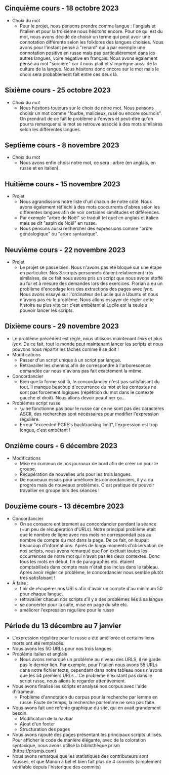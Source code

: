 ## Cinquième cours - 18 octobre 2023  

* Choix du mot
  - Pour le projet, nous pensons prendre comme langue : l'anglais et l'italien et pour la troisième nous hésitons encore. Pour ce qui est du mot, nous avons décidé de choisir un terme qui peut avoir une connotation différente selon les folklores des langues choisies. Nous avons pour l'instant pensé à "renard" qui a par exemple une connotation positive en russe mais pas particulièrement dans les autres langues, voire négative en français. Nous avons également pensé au mot "sorcière" car il nous plait et s'imprègne aussi de la culture de la langue. Nous hésitons donc encore sur le mot mais le choix sera probablement fait entre ces deux là.


## Sixième cours - 25 octobre 2023

* Choix du mot
  - Nous hésitons toujours sur le choix de notre mot. Nous pensons choisir un mot comme "fourbe, malicieux, rusé ou encore sournois". On prendrait de ce fait le problème à l'envers et peut-être qu'on pourra remarquer si le mot se retrouve associé à des mots similaires selon les différentes langues.


## Septième cours - 8 novembre 2023

* Choix du mot
  - Nous avons enfin choisi notre mot, ce sera : arbre (en anglais, en russe et en italien).

 
## Huitième cours - 15 novembre 2023

* Projet
  - Nous agrandissons notre liste d'url chacun de notre côté. Nous avons également réfléchi à des mots coocurrents d'abres selon les différentes langues afin de voir certaines similitudes et différences.
  - Par exemple "arbre de Noël" se traduit tel quel en anglais et italien mais se dit "sapin de Noël" en russe.
  - Nous pensons aussi rechercher des expressions comme "arbre généalogique" ou "arbre syntaxique".

## Neuvième cours - 22 novembre 2023

* Projet
  - Le projet se passe bien. Nous n'avons pas été bloqué sur une étape en particulier. Nos 3 scripts personnels étaient relativement très similaires, de ce fait nous avons pris un script que nous avons étoffé au fur et à mesure des demandes lors des exercices. Florian a eu un problème d'encodage lors des extractions des pages avec *lynx*. Nous avons essayé sur l'ordinateur de Lucile qui a Ubuntu et nous n'avons pas eu le problème. Nous allons essayer de régler cette histoire au plus vite car c'est embêtant si Lucile est la seule a pouvoir lancer les scripts.

 
## Dixième cours - 29 novembre 2023

* Le problème précédent est réglé, nous utilisons maintenant *links* et plus *lynx*. De ce fait, tout le monde peut maintenant lancer les scripts et nous pouvons nous répartir les tâches comme il se doit !
* Modifications
  - Passer d'un script unique à un script par langue.
  - Retravailler les chemins afin de correspondre à l'arborescence demandée car nous n'avions pas fait exactement la même.
* Concordancier
  - Bien que la forme soit là, le concordancier n'est pas satisfaisant du tout. Il manque beacoup d'occurrence du mot et les contextes ne sont pas forcément logiques (répétition du mot dans le contexte gauche et droit). Nous allons devoir peaufiner ça... 
* Problèmes script russe
  - `\w` ne fonctionne pas pour le russe car ce ne sont pas des caractères ASCII, des recherches sont nécéssaires pour modifier l'expression régulière.
  - Erreur "exceeded PCRE's backtracking limit", l'expression est trop longue, c'est embêtant !


## Onzième cours - 6 décembre 2023

* Modifications
  - Mise en commun de nos journaux de bord afin de créer un pour le groupe.
  - Récupération de nouvelles urls pour les trois langues.
  - De nouveaux essais pour améliorer les concordanciers, il y a du progrès mais de nouveaux problèmes.
C'est pratique de pouvoir travailler en groupe lors des séances !


## Douzième cours - 13 décembre 2023

* Concordancier
  - On se consacre entièrement au concordancier pendant la séance (+un peu de récupération d'URLs). Notre principal problème était que le nombre de ligne avec nos mots ne correspondait pas au nombre de compte du mot dans la page. De ce fait, on loupait beaucoup d'informations. Après de longs moments d'observation de nos scripts, nous avons remarqué que l'on excluait toutes les occurrences de notre mot qui n'avait pas les deux contextes. Donc tous les mots en début, fin de paragraphes etc. étaient comptabilisés dans compte mais n'était pas inclus dans le tableau. Après avoir régler ce problème, le concordancier nous semble plutôt très satisfaisant !
* À faire :
  - finir de récupérer nos URLs afin d'avoir un compte d'au minimum 50 pour chaque langue.
  - retravailler chacun nos scripts s'il y a des problèmes liés à sa langue
  - se concerter pour la suite, mise en page du site etc.
  - améliorer l'expression régulière pour le russe

## Période du 13 décembre au 7 janvier

* L'expression régulière pour le russe a été améliorée et certains liens morts ont été remplacés.
* Nous avons les 5O URLs pour nos trois langues.
* Problème italien et anglais
  - Nous avons remarqué un problème au niveau des URLS, il ne garde pas le dernier lien. Par exemple, pour l'italien nous avons 55 URLs dans notre fichier texte, cependant dans notre tableau nous n'avons que les 54 premiers URLs... Ce problème n'existant pas dans le script russe, nous allons le regarder attentivement. 
* Nous avons finalisé les scripts et analysé nos corpus avec l'aide d'itrameur.
  - Problème d'annotation du corpus pour la recherche par lemme en russe. Faute de temps, la recherche par lemme ne sera pas faite.
* Nous avons fait une refonte graphique du site, qui en avait grandement besoin.
  - Modification de la navbar
  - Ajout d'un footer
  - Structuration des pages 
* Nous avons rajouté des pages présentant les principaux scripts utilisés. Pour afficher le code de manière élégante, avec de la coloration syntaxique, nous avons utilisé la bibliothèque prism (https://prismjs.com)
* Nous avons remarqué que les statistiques des contributeurs sont fausses, et que Manon a bel et bien fait plus de 4 commits (simplement vérifiable depuis l'historique des commits)





